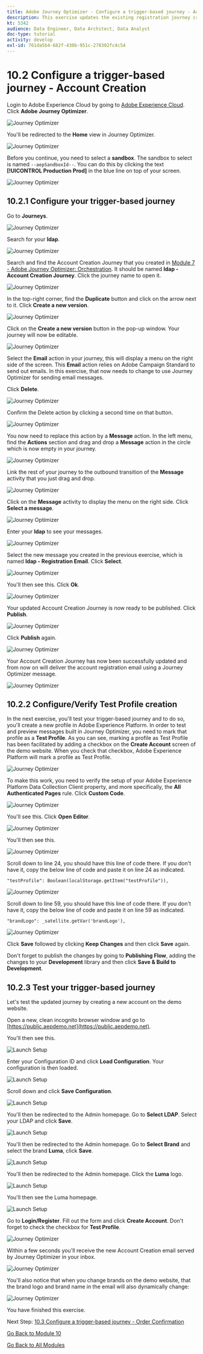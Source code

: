 ```yaml
---
title: Adobe Journey Optimizer - Configure a trigger-based journey - Account Creation
description: This exercise updates the existing registration journey created in Module 6 to serve the confirmation email using Journey Optimizer instead of ACS
kt: 5342
audience: Data Engineer, Data Architect, Data Analyst
doc-type: tutorial
activity: develop
exl-id: 761da5b4-682f-430b-951c-278302fc4c54
---
```

# 10.2 Configure a trigger-based journey - Account Creation

Login to Adobe Experience Cloud by going to [Adobe Experience Cloud](https://experience.adobe.com). Click **Adobe Journey Optimizer**.

![Journey Optimizer](./images/23.1-1.png)

You'll be redirected to the **Home** view in Journey Optimizer.

![Journey Optimizer](./images/23.1-3.png)

Before you continue, you need to select a **sandbox**. The sandbox to select is named ``--aepSandboxId--``. You can do this by clicking the text **[!UICONTROL Production Prod]** in the blue line on top of your screen.

![Journey Optimizer](./images/23.1-3a.png)

## 10.2.1 Configure your trigger-based journey

Go to **Journeys**.

![Journey Optimizer](./images/23.2-1.png)

Search for your **ldap**.

![Journey Optimizer](./images/23.2-2.png)

Search and find the Account Creation Journey that you created in [Module 7 - Adobe Journey Optimizer: Orchestration](../module7/journey-orchestration-create-account.md). It should be named **ldap - Account Creation Journey**. Click the journey name to open it.

![Journey Optimizer](./images/23.2-2.png)

In the top-right corner, find the **Duplicate** button and click on the arrow next to it. Click **Create a new version**.

![Journey Optimizer](./images/23.2-4.png)

Click on the **Create a new version** button in the pop-up window. Your journey will now be editable. 

![Journey Optimizer](./images/23.2-5.png)

Select the **Email** action in your journey, this will display a menu on the right side of the screen. This **Email** action relies on Adobe Campaign Standard to send out emails. In this exercise, that now needs to change to use Journey Optimizer for sending email messages.

Click **Delete**.

![Journey Optimizer](./images/23.2-6.png)

Confirm the Delete action by clicking a second time on that button.

![Journey Optimizer](./images/23.2-7.png)

You now need to replace this action by a **Message** action. In the left menu, find the **Actions** section and drag and drop a **Message** action in the circle which is now empty in your journey.

![Journey Optimizer](./images/23.2-8.png)

Link the rest of your journey to the outbound transition of the **Message** activity that you just drag and drop. 

![Journey Optimizer](./images/23.2-9.png)

Click on the **Message** activity to display the menu on the right side. Click **Select a message**.

![Journey Optimizer](./images/23.2-10.png)

Enter your **ldap** to see your messages.

![Journey Optimizer](./images/23.2-12.png)

Select the new message you created in the previous exercise, which is named **ldap - Registration Email**. Click **Select**.

![Journey Optimizer](./images/23.2-13.png)

You'll then see this. Click **Ok**.

![Journey Optimizer](./images/23.2-14.png)

Your updated Account Creation Journey is now ready to be published. Click **Publish**.

![Journey Optimizer](./images/23.2-15.png)

Click **Publish** again.

![Journey Optimizer](./images/23.2-16.png)

Your Account Creation Journey has now been successfully updated and from now on will deliver the account registration email using a Journey Optimizer message.

![Journey Optimizer](./images/jourpub.png)

## 10.2.2 Configure/Verify Test Profile creation

In the next exercise, you'll test your trigger-based journey and to do so, you'll create a new profile in Adobe Experience Platform.
In order to test and preview messages built in Journey Optimizer, you need to mark that profile as a **Test Profile**. As you can see, marking a profile as Test Profile has been facilitated by adding a checkbox on the **Create Account** screen of the demo website. When you check that checkbox, Adobe Experience Platform will mark a profile as Test Profile.

![Journey Optimizer](./images/test1.png)

To make this work, you need to verify the setup of your Adobe Experience Platform Data Collection Client property, and more specifically, the **All Authenticated Pages** rule. Click **Custom Code**.

![Journey Optimizer](./images/test2.png)

You'll see this. Click **Open Editor**.

![Journey Optimizer](./images/test3.png)

You'll then see this.

![Journey Optimizer](./images/test4.png)

Scroll down to line 24, you should have this line of code there. If you don't have it, copy the below line of code and paste it on line 24 as indicated.

`"testProfile": Boolean(localStorage.getItem("testProfile")),`

![Journey Optimizer](./images/test5.png)

Scroll down to line 59, you should have this line of code there. If you don't have it, copy the below line of code and paste it on line 59 as indicated.

`"brandLogo": _satellite.getVar('brandLogo'),`

![Journey Optimizer](./images/test6.png)

Click **Save** followed by clicking **Keep Changes** and then click **Save** again.

Don't forget to publish the changes by going to **Publishing Flow**, adding the changes to your **Development** library and then click **Save & Build to Development**.

## 10.2.3 Test your trigger-based journey

Let's test the updated journey by creating a new account on the demo website.

Open a new, clean incognito browser window and go to [https://public.aepdemo.net](https://public.aepdemo.net). 

You'll then see this. 

![Launch Setup](./images/cdemo1.png)

Enter your Configuration ID and click **Load Configuration**. Your configuration is then loaded.

![Launch Setup](./images/cdemo2.png)

Scroll down and click **Save Configuration**.

![Launch Setup](./images/cdemo3.png)

You'll then be redirected to the Admin homepage. Go to **Select LDAP**. Select your LDAP and click **Save**.

![Launch Setup](./images/cdemo5.png)

You'll then be redirected to the Admin homepage. Go to **Select Brand** and select the brand **Luma**, click **Save**.

![Launch Setup](./images/cdemo7.png)

You'll then be redirected to the Admin homepage. Click the **Luma** logo.

![Launch Setup](./images/cdemo8.png)

You'll then see the Luma homepage.

![Launch Setup](./images/cdemo9.png)

Go to **Login/Register**. Fill out the form and click **Create Account**. Don't forget to check the checkbox for **Test Profile**.

![Journey Optimizer](./images/23.2-18.png)

Within a few seconds you'll receive the new Account Creation email served by Journey Optimizer in your inbox.

![Journey Optimizer](./images/23.2-17.png)

You'll also notice that when you change brands on the demo website, that the brand logo and brand name in the email will also dynamically change:

![Journey Optimizer](./images/testemail2.png)

You have finished this exercise.

Next Step: [10.3 Configure a trigger-based journey - Order Confirmation](./ex3.md)

[Go Back to Module 10](./journeyoptimizer.md)

[Go Back to All Modules](../../overview.md)
